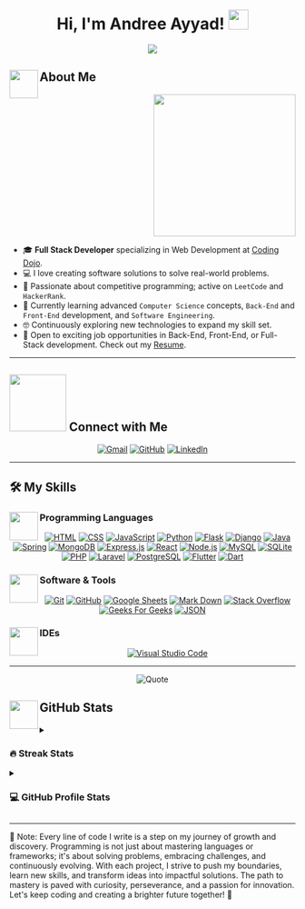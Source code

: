 <h1 align="center">Hi, I'm Andree Ayyad! <img src="https://media.giphy.com/media/hvRJCLFzcasrR4ia7z/giphy.gif" width="35"></h1>

<p align="center">
  <a href="https://github.com/andreeayyad23">
    <img src="https://readme-typing-svg.herokuapp.com?font=Time+New+Roman&color=%2300BFFF&size=25&center=true&vCenter=true&width=800&height=100&lines=Full+Stack+Developer+with+a+Passion+for+Coding;Building+Scalable+and+Intuitive+Applications;Proficient+in+MERN,+Django,+Java+Spring+Boot,+Flutter+%26+Dart,+and+Laravel;Avid+Learner+Exploring+New+Technologies;Transforming+Ideas+into+Impactful+Solutions;Always+Striving+to+Make+a+Difference">
  </a>
</p>

## <img src="https://github.com/7oSkaaa/7oSkaaa/blob/main/Images/about_me.gif?raw=true" width="50px" align="left"> About Me

<p align="right"> 
    <img src="https://github.com/7oSkaaa/7oSkaaa/blob/main/Images/Right_Side.gif?raw=true" width="250px"> 
</p>

<ul>
  <li>🎓 <strong>Full Stack Developer</strong> specializing in Web Development at <a href="https://www.codingdojo.com" target="_blank">Coding Dojo</a>.</li>
  <li>💻 I love creating software solutions to solve real-world problems.</li>
  <li>🌟 Passionate about competitive programming; active on <code>LeetCode</code> and <code>HackerRank</code>.</li>
  <li>📘 Currently learning advanced <code>Computer Science</code> concepts, <code>Back-End</code> and <code>Front-End</code> development, and <code>Software Engineering</code>.</li>
  <li>🤓 Continuously exploring new technologies to expand my skill set.</li>
  <li>🚀 Open to exciting job opportunities in Back-End, Front-End, or Full-Stack development. Check out my <a href="https://drive.google.com/file/d/1n7DcF8tUM55K01v2l7noOvPywzMbAzFV/view?usp=sharing" target="_blank">Resume</a>.</li>
</ul>

---

## <img src="https://github.com/7oSkaaa/7oSkaaa/blob/main/Images/Connect-with-me.gif?raw=true" width="100px"> Connect with Me
<p align="center">
  <a href="mailto:andreh.ayad@gmail.com"><img src="https://img.shields.io/badge/gmail-%23EA4335.svg?style=plastic&logo=gmail&logoColor=white" alt="Gmail"/></a>
  <a href="https://github.com/andreeayyad23"><img src="https://img.shields.io/badge/github-%23181717.svg?style=plastic&logo=github&logoColor=white" alt="GitHub"/></a>
  <a href="https://www.linkedin.com/in/andree-ayad-418459306/"><img src="https://img.shields.io/badge/linkedin-%230A66C2.svg?style=plastic&logo=linkedin&logoColor=white" alt="LinkedIn"/></a>
</p>

---

## 🛠️ My Skills

### <img src="https://github.com/7oSkaaa/7oSkaaa/blob/main/Images/Front_End.gif?raw=true" width="50px" align="left"> Programming Languages

<p align="center">
  <a href="https://developer.mozilla.org/en-US/docs/Web/HTML" target="_blank"><img alt="HTML" src="https://img.shields.io/badge/HTML5%20-%23E34F26.svg?style=plastic&logo=html5&logoColor=white"></a>
  <a href="https://developer.mozilla.org/en-US/docs/Web/CSS" target="_blank"><img alt="CSS" src="https://img.shields.io/badge/CSS3%20-%231572B6.svg?style=plastic&logo=css3&logoColor=white"></a>
  <a href="https://developer.mozilla.org/en-US/docs/Web/JavaScript" target="_blank"><img alt="JavaScript" src="https://img.shields.io/badge/JavaScript%20-%23F7DF1E.svg?style=plastic&logo=javascript&logoColor=black"></a>
  <a href="https://www.python.org" target="_blank"><img alt="Python" src="https://img.shields.io/badge/Python%20-%2314354C.svg?style=plastic&logo=python&logoColor=white"></a>
  <a href="https://flask.palletsprojects.com/" target="_blank"><img alt="Flask" src="https://img.shields.io/badge/Flask%20-%23000000.svg?style=plastic&logo=flask&logoColor=white"></a>
  <a href="https://www.djangoproject.com/" target="_blank"><img alt="Django" src="https://img.shields.io/badge/Django%20-%23092E20.svg?style=plastic&logo=django&logoColor=white"></a>
  <a href="https://www.java.com" target="_blank"><img alt="Java" src="https://img.shields.io/badge/Java-%23007396.svg?style=plastic&logo=java&logoColor=white"></a>
  <a href="https://spring.io/" target="_blank"><img alt="Spring" src="https://img.shields.io/badge/Spring-%236DB33F.svg?style=plastic&logo=spring&logoColor=white"></a>
  <a href="https://www.mongodb.com/" target="_blank"><img alt="MongoDB" src="https://img.shields.io/badge/MongoDB-%2347A248.svg?style=plastic&logo=mongodb&logoColor=white"></a>
  <a href="https://expressjs.com/" target="_blank"><img alt="Express.js" src="https://img.shields.io/badge/Express.js-%23000000.svg?style=plastic&logo=express&logoColor=white"></a>
  <a href="https://react.dev/" target="_blank"><img alt="React" src="https://img.shields.io/badge/React-%2361DAFB.svg?style=plastic&logo=react&logoColor=black"></a>
  <a href="https://nodejs.org/" target="_blank"><img alt="Node.js" src="https://img.shields.io/badge/Node.js-%23339933.svg?style=plastic&logo=node.js&logoColor=white"></a>
  <a href="https://www.mysql.com/" target="_blank"><img alt="MySQL" src="https://img.shields.io/badge/MySQL-%2300758F.svg?style=plastic&logo=mysql&logoColor=white"></a>
  <a href="https://www.sqlite.org/" target="_blank"><img alt="SQLite" src="https://img.shields.io/badge/SQLite-%23003B57.svg?style=plastic&logo=sqlite&logoColor=white"></a>
  <a href="https://www.php.net/" target="_blank"><img alt="PHP" src="https://img.shields.io/badge/PHP-%23777BB4.svg?style=plastic&logo=php&logoColor=white"></a>
  <a href="https://laravel.com/" target="_blank"><img alt="Laravel" src="https://img.shields.io/badge/Laravel-%23FF2D20.svg?style=plastic&logo=laravel&logoColor=white"></a>
  <a href="https://www.postgresql.org/" target="_blank"><img alt="PostgreSQL" src="https://img.shields.io/badge/PostgreSQL-%23336791.svg?style=plastic&logo=postgresql&logoColor=white"></a>
  <a href="https://flutter.dev/" target="_blank"><img alt="Flutter" src="https://img.shields.io/badge/Flutter-%2302569B.svg?style=plastic&logo=flutter&logoColor=white"></a>
  <a href="https://dart.dev/" target="_blank"><img alt="Dart" src="https://img.shields.io/badge/Dart-%230175C2.svg?style=plastic&logo=dart&logoColor=white"></a>
</p>

### <img src="https://github.com/7oSkaaa/7oSkaaa/blob/main/Images/Software_Tools.gif?raw=true" width="50px" align="left"> Software & Tools 

<p align="center">
  <a href="#"><img alt="Git" src="https://img.shields.io/badge/Git%20-%23F05033.svg?style=plastic&logo=git&logoColor=white"></a>
  <a href="#"><img alt="GitHub" src="https://img.shields.io/badge/github-%23181717.svg?style=plastic&logo=github&logoColor=white"></a>
  <a href="#"><img alt="Google Sheets" src="https://img.shields.io/badge/Google%20Sheets%20-%2334A853.svg?style=plastic&logo=google%20sheets&logoColor=white"></a>
  <a href="#"><img alt="Mark Down" src="https://img.shields.io/badge/Markdown-000000?style=plastic&logo=markdown&logoColor=white"></a>
  <a href="#"><img alt="Stack Overflow" src="https://img.shields.io/badge/-Stack%20Overflow-FE7A16?style=plastic&logo=stack-overflow&logoColor=white"></a>
  <a href="#"><img alt="Geeks For Geeks" src="https://img.shields.io/badge/geeksforgeeks-%230F9D58.svg?style=plastic&logo=geeksforgeeks&logoColor=white"></a>
  <a href="#"><img alt="JSON" img src="https://img.shields.io/badge/json-%23000000.svg?style=plastic&logo=json&logoColor=white"></a>
</p>

### <img src="https://github.com/7oSkaaa/7oSkaaa/blob/main/Images/IDEs.gif?raw=true" width="50px" align="left"> IDEs 

<p align="center">
  <a href="#"><img alt="Visual Studio Code" src="https://img.shields.io/badge/Visual%20Studio%20Code-0078d7.svg?style=plastic&logo=visual-studio-code&logoColor=white"></a>
</p>

---

<p align="center">
    <img alt="Quote" src="https://quotes-github-readme.vercel.app/api?type=horizontal&theme=tokyonight&animation=grow_out_in&quoteCategory=programming">
</p>

## <img src="https://github.com/7oSkaaa/7oSkaaa/blob/main/Images/Statistics.gif?raw=true" width="50px" align="left"> GitHub Stats

<details>
<summary><h3> 🔥 Streak Stats</h3></summary>

<p align="center">
  <img src="https://github-readme-streak-stats.herokuapp.com/?user=andreeayyad23&theme=tokyonight_duo" alt="Andree Ayyad's Streak Stats" />
</p>

</details>
  
<details>
<summary><h3>💻 GitHub Profile Stats</h3></summary>

<p align="center">
  <a href="https://github.com/andreeayyad23">
    <img src="https://github-readme-stats.vercel.app/api?username=andreeayyad23&show_icons=true&include_all_commits=true&count_private=true&hide_border=true&theme=radical" alt="Andree's GitHub stats" />
  </a>
</p>

<p align="center">
  <a href="https://github.com/andreeayyad23">
    <img src="https://github-readme-streak-stats.herokuapp.com/?user=andreeayyad23&hide_border=true&theme=radical" alt="Andree's GitHub streak stats" />
  </a>
</p>

<p align="center">
  <a href="https://github.com/andreeayyad23">
    <img src="https://github-readme-stats.vercel.app/api/top-langs/?username=andreeayyad23&layout=compact&hide_border=true&theme=radical" alt="Andree's most used languages" />
  </a>
</p>

</details>

---

<p>🌟 Note: Every line of code I write is a step on my journey of growth and discovery. Programming is not just about mastering languages or frameworks; it's about solving problems, embracing challenges, and continuously evolving. With each project, I strive to push my boundaries, learn new skills, and transform ideas into impactful solutions. The path to mastery is paved with curiosity, perseverance, and a passion for innovation. Let's keep coding and creating a brighter future together! 🚀</p>

